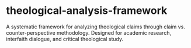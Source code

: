 # theological-analysis-framework
A systematic framework for analyzing theological claims through claim vs. counter-perspective methodology. Designed for academic research, interfaith dialogue, and critical theological study.
